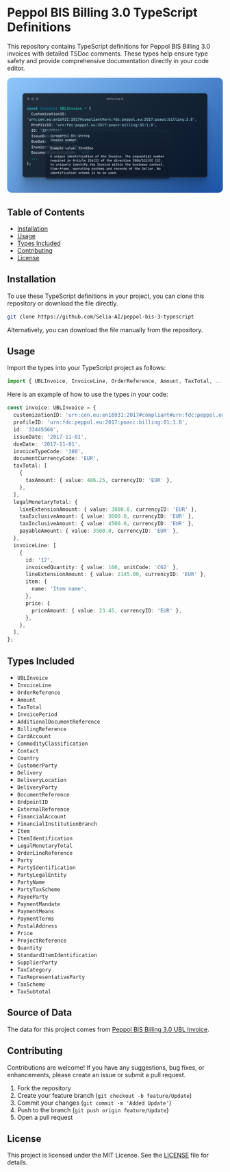 # Peppol BIS Billing 3.0 TypeScript Definitions

This repository contains TypeScript definitions for Peppol BIS Billing 3.0 invoices with detailed TSDoc comments. These types help ensure type safety and provide comprehensive documentation directly in your code editor.

![Example](example_image.png?raw=true "Example")

## Table of Contents

- [Installation](#installation)
- [Usage](#usage)
- [Types Included](#types-included)
- [Contributing](#contributing)
- [License](#license)

## Installation

To use these TypeScript definitions in your project, you can clone this repository or download the file directly.

```bash
git clone https://github.com/Selia-AI/peppol-bis-3-typescript
```

Alternatively, you can download the file manually from the repository.

## Usage

Import the types into your TypeScript project as follows:

```typescript
import { UBLInvoice, InvoiceLine, OrderReference, Amount, TaxTotal, ... } from './path/to/ubl-invoice-types';
```

Here is an example of how to use the types in your code:

```typescript
const invoice: UBLInvoice = {
  customizationID: 'urn:cen.eu:en16931:2017#compliant#urn:fdc:peppol.eu:2017:poacc:billing:3.0',
  profileID: 'urn:fdc:peppol.eu:2017:poacc:billing:01:1.0',
  id: '33445566',
  issueDate: '2017-11-01',
  dueDate: '2017-11-01',
  invoiceTypeCode: '380',
  documentCurrencyCode: 'EUR',
  taxTotal: [
    {
      taxAmount: { value: 486.25, currencyID: 'EUR' },
    },
  ],
  legalMonetaryTotal: {
    lineExtensionAmount: { value: 3800.0, currencyID: 'EUR' },
    taxExclusiveAmount: { value: 3600.0, currencyID: 'EUR' },
    taxInclusiveAmount: { value: 4500.0, currencyID: 'EUR' },
    payableAmount: { value: 3500.0, currencyID: 'EUR' },
  },
  invoiceLine: [
    {
      id: '12',
      invoicedQuantity: { value: 100, unitCode: 'C62' },
      lineExtensionAmount: { value: 2145.00, currencyID: 'EUR' },
      item: {
        name: 'Item name',
      },
      price: {
        priceAmount: { value: 23.45, currencyID: 'EUR' },
      },
    },
  ],
};
```

## Types Included

- `UBLInvoice`
- `InvoiceLine`
- `OrderReference`
- `Amount`
- `TaxTotal`
- `InvoicePeriod`
- `AdditionalDocumentReference`
- `BillingReference`
- `CardAccount`
- `CommodityClassification`
- `Contact`
- `Country`
- `CustomerParty`
- `Delivery`
- `DeliveryLocation`
- `DeliveryParty`
- `DocumentReference`
- `EndpointID`
- `ExternalReference`
- `FinancialAccount`
- `FinancialInstitutionBranch`
- `Item`
- `ItemIdentification`
- `LegalMonetaryTotal`
- `OrderLineReference`
- `Party`
- `PartyIdentification`
- `PartyLegalEntity`
- `PartyName`
- `PartyTaxScheme`
- `PayeeParty`
- `PaymentMandate`
- `PaymentMeans`
- `PaymentTerms`
- `PostalAddress`
- `Price`
- `ProjectReference`
- `Quantity`
- `StandardItemIdentification`
- `SupplierParty`
- `TaxCategory`
- `TaxRepresentativeParty`
- `TaxScheme`
- `TaxSubtotal`

## Source of Data

The data for this project comes from [Peppol BIS Billing 3.0 UBL Invoice](https://docs.peppol.eu/poacc/billing/3.0/syntax/ubl-invoice/tree/).

## Contributing

Contributions are welcome! If you have any suggestions, bug fixes, or enhancements, please create an issue or submit a pull request.

1. Fork the repository
2. Create your feature branch (`git checkout -b feature/Update`)
3. Commit your changes (`git commit -m 'Added Update'`)
4. Push to the branch (`git push origin feature/Update`)
5. Open a pull request

## License

This project is licensed under the MIT License. See the [LICENSE](LICENSE) file for details.
